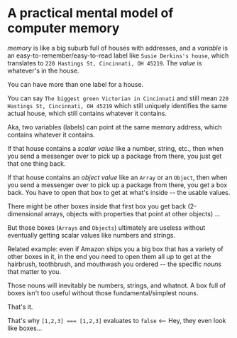 # A practical mental model of computer memory

*memory* is like a big suburb full of houses with addresses, and a *variable* is an easy-to-remember/easy-to-read label like `Susie Derkins's house`, which translates to `220 Hastings St, Cincinnati, OH 45219`.  The *value* is whatever's in the house.

You can have more than one label for a house.

You can say `The biggest green Victorian in Cincinnati` and still mean `220 Hastings St, Cincinnati, OH 45219` which still uniquely identifies the same actual house, which still contains whatever it contains.

Aka, two variables (labels) can point at the same memory address, which contains whatever it contains.

If that house contains a *scalar value* like a number, string, etc., then when you send a messenger over to pick up a package from there, you just get that one thing back.

If that house contains an *object value* like an `Array` or an `Object`, then when you send a messenger over to pick up a package from there, you get a box back.  You have to open that box to get at what's inside -- the usable values.

There might be other boxes inside that first box you get back (2-dimensional arrays, objects with properties that point at other objects) ...

But those boxes (`Arrays` and `Objects`) ultimately are useless without eventually getting scalar values like numbers and strings.

Related example: even if Amazon ships you a big box that has a variety of other boxes in it, in the end you need to open them all up to get at the hairbrush, toothbrush, and mouthwash you ordered -- the specific *nouns* that matter to you.

Those nouns will inevitably be numbers, strings, and whatnot.  A box full of boxes isn't too useful without those fundamental/simplest nouns.

That's it.  

That's why `[1,2,3] === [1,2,3]` evaluates to `false` <-- Hey, they even look like boxes...
